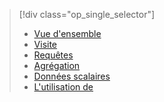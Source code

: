 > [!div class="op_single_selector"]
> * [Vue d'ensemble](../articles/application-insights/app-analytics.md)
> * [Visite](../articles/application-insights/app-analytics-tour.md)
> * [Requêtes](../articles/application-insights/app-analytics-queries.md)
> * [Agrégation](../articles/application-insights/app-analytics-aggregations.md)
> * [Données scalaires](../articles/application-insights/app-analytics-scalars.md)
> * [L'utilisation de](../articles/application-insights/app-analytics-using.md)
> 
> 

<!---HONumber=AcomDC_0330_2016-->
